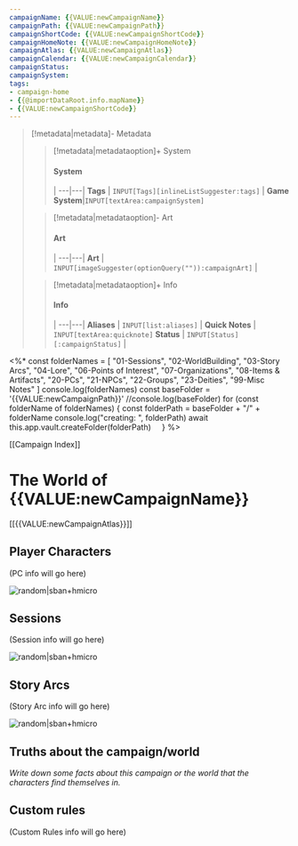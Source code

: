 ```yaml
---
campaignName: {{VALUE:newCampaignName}}
campaignPath: {{VALUE:newCampaignPath}}
campaignShortCode: {{VALUE:newCampaignShortCode}}
campaignHomeNote: {{VALUE:newCampaignHomeNote}}
campaignAtlas: {{VALUE:newCampaignAtlas}}
campaignCalendar: {{VALUE:newCampaignCalendar}}
campaignStatus: 
campaignSystem: 
tags:
- campaign-home
- {{@importDataRoot.info.mapName}}
- {{VALUE:newCampaignShortCode}}
---
```


> [!metadata|metadata]- Metadata 
>> [!metadata|metadataoption]+ System
>> #### System
>>  |
>> ---|---|
> **Tags** | `INPUT[Tags][inlineListSuggester:tags]` |
> **Game System**|`INPUT[textArea:campaignSystem]`
>
>> [!metadata|metadataoption]- Art
>> #### Art
>>  |
>> ---|---|
>> **Art** | `INPUT[imageSuggester(optionQuery("")):campaignArt]` |
>
>> [!metadata|metadataoption]+ Info
>> #### Info
>>  |
>> ---|---|
>> **Aliases** | `INPUT[list:aliases]` |
>> **Quick Notes** |  `INPUT[textArea:quicknote]`
>> **Status** | `INPUT[Status][:campaignStatus]` |

<%*
const folderNames = [
"01-Sessions",
"02-WorldBuilding",
"03-Story Arcs",
"04-Lore",
"06-Points of Interest",
"07-Organizations",
"08-Items & Artifacts",
"20-PCs",
"21-NPCs",
"22-Groups",
"23-Deities",
"99-Misc Notes"
]
console.log(folderNames)
const baseFolder = '{{VALUE:newCampaignPath}}'
//console.log(baseFolder)
for (const folderName of folderNames) {
  const folderPath = baseFolder + "/" + folderName
  console.log("creating: ", folderPath)
  await this.app.vault.createFolder(folderPath)
    }
%>

[[Campaign Index]]

# The World of {{VALUE:newCampaignName}}

[[{{VALUE:newCampaignAtlas}}]]

## Player Characters

(PC info will go here)

![random|sban+hmicro](https://source.unsplash.com/random?abstract,fire)
## Sessions

(Session info will go here)

![random|sban+hmicro](https://source.unsplash.com/random?abstract,paper)
## Story Arcs

(Story Arc info will go here)

![random|sban+hmicro](https://source.unsplash.com/random?abstract,water)

## Truths about the campaign/world

*Write down some facts about this campaign or the world that the characters find themselves in.*

## Custom rules

(Custom Rules info will go here)